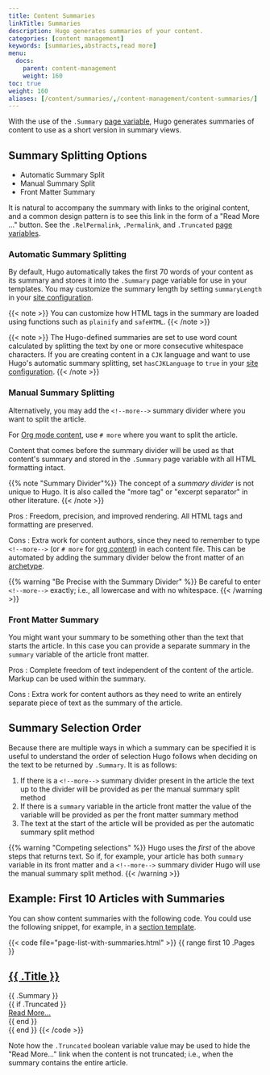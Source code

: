 ```yaml
---
title: Content Summaries
linkTitle: Summaries
description: Hugo generates summaries of your content.
categories: [content management]
keywords: [summaries,abstracts,read more]
menu:
  docs:
    parent: content-management
    weight: 160
toc: true
weight: 160
aliases: [/content/summaries/,/content-management/content-summaries/]
---
```


With the use of the `.Summary` [page variable][pagevariables], Hugo generates summaries of content to use as a short version in summary views.

## Summary Splitting Options

* Automatic Summary Split
* Manual Summary Split
* Front Matter Summary

It is natural to accompany the summary with links to the original content, and a common design pattern is to see this link in the form of a "Read More ..." button. See the `.RelPermalink`, `.Permalink`, and `.Truncated` [page variables][pagevariables].

### Automatic Summary Splitting

By default, Hugo automatically takes the first 70 words of your content as its summary and stores it into the `.Summary` page variable for use in your templates. You may customize the summary length by setting `summaryLength` in your [site configuration](/getting-started/configuration/).

{{< note >}}
You can customize how HTML tags in the summary are loaded using functions such as `plainify` and `safeHTML`.
{{< /note >}}

{{< note >}}
The Hugo-defined summaries are set to use word count calculated by splitting the text by one or more consecutive whitespace characters. If you are creating content in a `CJK` language and want to use Hugo's automatic summary splitting, set `hasCJKLanguage` to `true` in your [site configuration](/getting-started/configuration/).
{{< /note >}}

### Manual Summary Splitting

Alternatively, you may add the <code>&#60;&#33;&#45;&#45;more&#45;&#45;&#62;</code> summary divider where you want to split the article.

For [Org mode content][org], use `# more` where you want to split the article.

Content that comes before the summary divider will be used as that content's summary and stored in the `.Summary` page variable with all HTML formatting intact.

{{% note "Summary Divider"%}}
The concept of a *summary divider* is not unique to Hugo. It is also called the "more tag" or "excerpt separator" in other literature.
{{< /note >}}

Pros
: Freedom, precision, and improved rendering.  All HTML tags and formatting are preserved.

Cons
: Extra work for content authors, since they need to remember to type <code>&#60;&#33;&#45;&#45;more&#45;&#45;&#62;</code> (or `# more` for [org content][org]) in each content file. This can be automated by adding the summary divider below the front matter of an [archetype](/content-management/archetypes/).

{{% warning "Be Precise with the Summary Divider" %}}
Be careful to enter <code>&#60;&#33;&#45;&#45;more&#45;&#45;&#62;</code> exactly; i.e., all lowercase and with no whitespace.
{{< /warning >}}

### Front Matter Summary

You might want your summary to be something other than the text that starts the article.  In this case you can provide a separate summary in the `summary` variable of the article front matter.

Pros
: Complete freedom of text independent of the content of the article.  Markup can be used within the summary.

Cons
: Extra work for content authors as they need to write an entirely separate piece of text as the summary of the article.

## Summary Selection Order

Because there are multiple ways in which a summary can be specified it is useful to understand the order of selection Hugo follows when deciding on the text to be returned by `.Summary`.  It is as follows:

1. If there is a <code>&#60;&#33;&#45;&#45;more&#45;&#45;&#62;</code> summary divider present in the article the text up to the divider will be provided as per the manual summary split method
2. If there is a `summary` variable in the article front matter the value of the variable will be provided as per the front matter summary method
3. The text at the start of the article will be provided as per the automatic summary split method

{{% warning "Competing selections" %}}
Hugo uses the _first_ of the above steps that returns text.  So if, for example, your article has both `summary` variable in its front matter and a <code>&#60;&#33;&#45;&#45;more&#45;&#45;&#62;</code> summary divider Hugo will use the manual summary split method.
{{< /warning >}}

## Example: First 10 Articles with Summaries

You can show content summaries with the following code. You could use the following snippet, for example, in a [section template][].

{{< code file="page-list-with-summaries.html" >}}
{{ range first 10 .Pages }}
    <article>
      <!-- this <div> includes the title summary -->
      <div>
        <h2><a href="{{ .RelPermalink }}">{{ .Title }}</a></h2>
        {{ .Summary }}
      </div>
      {{ if .Truncated }}
      <!-- This <div> includes a read more link, but only if the summary is truncated... -->
      <div>
        <a href="{{ .RelPermalink }}">Read More…</a>
      </div>
      {{ end }}
    </article>
{{ end }}
{{< /code >}}

Note how the `.Truncated` boolean variable value may be used to hide the "Read More..." link when the content is not truncated; i.e., when the summary contains the entire article.

[org]: /content-management/formats/
[pagevariables]: /variables/page/
[section template]: /templates/section-templates/
